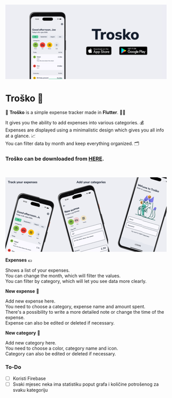 ![Header](https://raw.githubusercontent.com/jokilic/trosko/main/screenshots/header-wide.png)


# Troško 💸

💸 **Troško** is a simple expense tracker made in **Flutter**. 👨‍💻

It gives you the ability to add expenses into various categories. 💰\
Expenses are displayed using a minimalistic design which gives you all info at a glance. 📈\
You can filter data by month and keep everything organized. 🗂️

### Troško can be downloaded from [HERE](https://play.google.com/store/apps/details?id=com.josipkilic.trosko).
&nbsp;

![Multi](https://raw.githubusercontent.com/jokilic/trosko/main/screenshots/multi.png)

**Expenses** 💶

Shows a list of your expenses.\
You can change the month, which will filter the values.\
You can filter by category, which will let you see data more clearly.

**New expense** 🧾

Add new expense here.\
You need to choose a category, expense name and amount spent.\
There's a possibility to write a more detailed note or change the time of the expense.\
Expense can also be edited or deleted if necessary.

**New category** 🎨

Add new category here.\
You need to choose a color, category name and icon.\
Category can also be edited or deleted if necessary.

### To-Do

- [ ]  Koristi Firebase
- [ ]  Svaki mjesec neka ima statistiku poput grafa i količine potrošenog za svaku kategoriju
